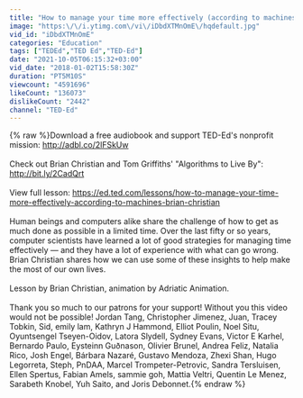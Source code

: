 ```yaml
---
title: "How to manage your time more effectively (according to machines) - Brian Christian"
image: "https:\/\/i.ytimg.com\/vi\/iDbdXTMnOmE\/hqdefault.jpg"
vid_id: "iDbdXTMnOmE"
categories: "Education"
tags: ["TEDEd","TED Ed","TED-Ed"]
date: "2021-10-05T06:15:32+03:00"
vid_date: "2018-01-02T15:58:30Z"
duration: "PT5M10S"
viewcount: "4591696"
likeCount: "136073"
dislikeCount: "2442"
channel: "TED-Ed"
---
```

{% raw %}Download a free audiobook and support TED-Ed's nonprofit mission: <a rel="nofollow" target="blank" href="http://adbl.co/2lFSkUw">http://adbl.co/2lFSkUw</a><br /><br />Check out Brian Christian and Tom Griffiths' &quot;Algorithms to Live By&quot;: <a rel="nofollow" target="blank" href="http://bit.ly/2CadQrt">http://bit.ly/2CadQrt</a><br /><br />View full lesson: <a rel="nofollow" target="blank" href="https://ed.ted.com/lessons/how-to-manage-your-time-more-effectively-according-to-machines-brian-christian">https://ed.ted.com/lessons/how-to-manage-your-time-more-effectively-according-to-machines-brian-christian</a><br /><br />Human beings and computers alike share the challenge of how to get as much done as possible in a limited time. Over the last fifty or so years, computer scientists have learned a lot of good strategies for managing time effectively — and they have a lot of experience with what can go wrong. Brian Christian shares how we can use some of these insights to help make the most of our own lives.<br /><br />Lesson by Brian Christian, animation by Adriatic Animation.<br /><br />Thank you so much to our patrons for your support! Without you this video would not be possible! Jordan Tang, Christopher Jimenez, Juan, Tracey Tobkin, Sid, emily lam, Kathryn J Hammond, Elliot Poulin, Noel Situ, Oyuntsengel Tseyen-Oidov, Latora Slydell, Sydney Evans, Victor E Karhel, Bernardo Paulo, Eysteinn Guðnason, Olivier Brunel, Andrea Feliz, Natalia Rico, Josh Engel, Bárbara Nazaré, Gustavo Mendoza, Zhexi Shan, Hugo Legorreta, Steph, PnDAA, Marcel Trompeter-Petrovic, Sandra Tersluisen, Ellen Spertus, Fabian Amels, sammie goh, Mattia Veltri, Quentin Le Menez, Sarabeth Knobel, Yuh Saito, and Joris Debonnet.{% endraw %}
